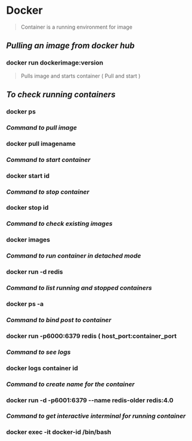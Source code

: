 # Docker
> Container is a running environment for image
## ***Pulling an image from docker hub***
### docker run dockerimage:version
> Pulls image and starts container ( Pull and start )
## ***To check running containers***
### docker ps
### ***Command to pull image*** ###
### docker pull imagename
### ***Command to start container*** ###
### docker start id
### ***Command to stop container*** ###
### docker stop id
### ***Command to check existing images*** ###
### docker images
### ***Command to run container in detached mode*** ###
### docker run -d redis
### ***Command to list running and stopped containers*** ###
### docker ps -a
### ***Command to bind post to container*** ###
### docker run -p6000:6379 redis ( host_port:container_port 
### ***Command to see logs*** ###
### docker logs container id
### ***Command to create name for the container*** ###
### docker run -d -p6001:6379 --name redis-older redis:4.0
### ***Command to get interactive interminal for running container*** ###
### docker exec -it docker-id /bin/bash


